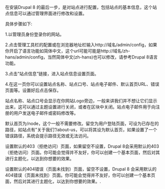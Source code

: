 在安装Drupal 8 的最后一步，是对站点进行配置，包括站点的基本信息，这个站点信息可以通过管理界面进行修改和设置。

具体步骤如下:

1.以管理员身份登录你的网站。

2.点击管理工具栏的配置或在浏览器地址栏输入http://域名/admin/config，如果你开启了语言功能如简体中文，这个url可能可能是http://域名/zh-hans/admin/config，当然简体中文(zh-hans)也可以修改，请参考Drupal 8语言功能。

3.点击”站点信息”链接，进入站点信息设置页面。

4.在这一页你可以设置站点名称、站点口号、站点电子邮件、默认首页URL、错误页面等。设置好后点击保存。

站点名称、站点口号会显示在你网站Logo旁边，一般来讲我们并不想让它们显示出来，这可以通过主题设置进行关闭，或者在区块中关闭。站点电子邮件用于向注册的用户发送电子邮件或密码修改等。

默认首页为/node，这个一般不需要修改。留空为用户登陆页面，可设为已存在的路径，如站点有”关于我们”/about-us，可以将其设为默认首页，如果设置了一个错误路径，系统会提示路径无效或无法访问。

设置默认的403（拒绝访问）页面，如果留空不设置，Drupal 8会采用默认的403（拒绝访问）页面。你可能会觉得并不友好，你可以创建一个基本页面，然后对其进行主题化，以达到你想要的效果。

设置默认的404错误（页面未找到）页面，留空不设置，Drupal 8 会采用默认的404错误（页面未找到）页面。你可能会觉得并不友好，你可以创建一个基本页面，然后对其进行主题化，以达到你想要的效果。.